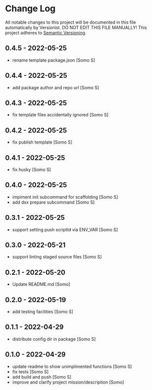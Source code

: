 # Change Log

All notable changes to this project will be documented in this file
automatically by Versionist. DO NOT EDIT THIS FILE MANUALLY!
This project adheres to [Semantic Versioning](http://semver.org/).

## 0.4.5 - 2022-05-25

* rename template package.json [Somo S]

## 0.4.4 - 2022-05-25

* add package author and repo url [Somo S]

## 0.4.3 - 2022-05-25

* fix template files accidentally ignored [Somo S]

## 0.4.2 - 2022-05-25

* fix publish template [Somo S]

## 0.4.1 - 2022-05-25

* fix husky [Somo S]

## 0.4.0 - 2022-05-25

* impiment init subcommand for scaffolding [Somo S]
* add dsx prepare subcommand [Somo S]

## 0.3.1 - 2022-05-25

* support setting push scriptId via ENV_VAR [Somo S]

## 0.3.0 - 2022-05-21

* support linting staged source files [Somo S]

## 0.2.1 - 2022-05-20

* Update README.md [Somo]

## 0.2.0 - 2022-05-19

* add testing facilities [Somo S]

## 0.1.1 - 2022-04-29

* distribute config dir in package [Somo S]

## 0.1.0 - 2022-04-29

* update readme to show unimplimented functions [Somo S]
* fix tests [Somo S]
* add build and push [Somo S]
* improve and clarify project mission/description [Somo]

